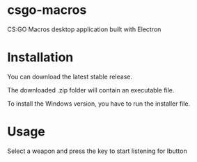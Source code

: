 # csgo-macros
CS:GO Macros desktop application built with Electron
# Installation
You can download the latest stable release.

The downloaded .zip folder will contain an executable file.

To install the Windows version, you have to run the installer file.
# Usage
Select a weapon and press the key to start listening for lbutton
